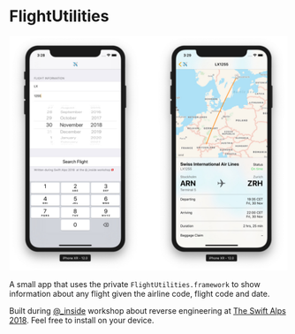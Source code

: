 # FlightUtilities

![](header.jpg)

A small app that uses the private `FlightUtilities.framework` to show information about any flight given the airline code, flight code and date.

Built during [@_inside](https://twitter.com/_inside) workshop about reverse engineering at [The Swift Alps 2018](https://theswiftalps.com). Feel free to install on your device.

